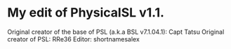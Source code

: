 # My edit of PhysicalSL v1.1.

Original creator of the base of PSL (a.k.a BSL v7.1.04.1): Capt Tatsu
Original creator of PSL: RRe36
Editor: shortnamesalex
